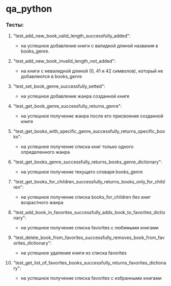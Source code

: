 # qa_python

### Тесты: 

1. "test_add_new_book_valid_length_successfully_added":
    * на успешное добавление книги с валидной длиной названия в books_genre.

2. "test_add_new_book_invalid_length_not_added": 
    * на книги с невалидной длиной (0, 41 и 42 символов), который не добавляются в books_genre

3. "test_set_book_genre_successfully_setted":
    * на успешное добавление жанра созданной книге

4. "test_get_book_genre_successfully_returns_genre":
    * на успешное получение жанра после его присвоения созданной книге

5. "test_get_books_with_specific_genre_successfully_returns_specific_books":
    * на успешное получение списка книг только одного определенного жанра

6. "test_get_books_genre_successfully_returns_books_genre_dictionary":
    * на успешное получение текущего словаря books_genre

7. "test_get_books_for_children_successfully_returns_books_only_for_children":
    * на успешное получение списка books_for_children без книг возрастного жанра

8. "test_add_book_in_favorites_successfully_adds_book_to_favorites_dictionary":
    * на успешное получение списка favorites с любимыми книгами

9. "test_delete_book_from_favorites_successfully_removes_book_from_favorites_dictionary":
    * на успешное удаление книги из списка favorites

10. "test_get_list_of_favorites_books_successfully_returns_favorites_dictionary":
    * на успешное получение списка favorites с избранными книгами